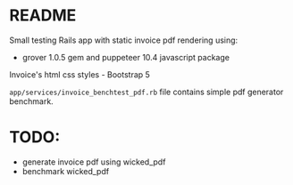 # README

Small testing Rails app with static invoice pdf rendering using:
  * grover 1.0.5 gem and puppeteer 10.4 javascript package

Invoice's html css styles - Bootstrap 5

`app/services/invoice_benchtest_pdf.rb` file contains simple pdf generator benchmark.

# TODO:
* generate invoice pdf using wicked_pdf
* benchmark wicked_pdf